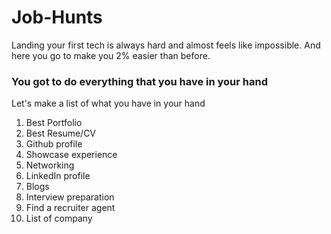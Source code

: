 # Job-Hunts
Landing your first tech is always hard and almost feels like impossible. 
And here you go to make you 2% easier than before.

### You got to do everything that you have in your hand ###
Let's make a list of what you have in your hand
1) Best Portfolio
2) Best Resume/CV
3) Github profile
4) Showcase experience
5) Networking
6) LinkedIn profile
7) Blogs
8) Interview preparation
9) Find a recruiter agent
10) List of company

